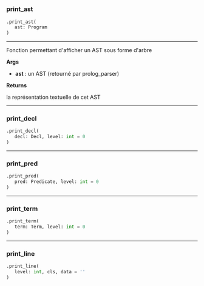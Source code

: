 #


### print_ast
```python
.print_ast(
   ast: Program
)
```

---
Fonction permettant d'afficher un AST sous forme d'arbre


**Args**

* **ast**  : un AST (retourné par prolog_parser)


**Returns**

la représentation textuelle de cet AST

----


### print_decl
```python
.print_decl(
   decl: Decl, level: int = 0
)
```


----


### print_pred
```python
.print_pred(
   pred: Predicate, level: int = 0
)
```


----


### print_term
```python
.print_term(
   term: Term, level: int = 0
)
```


----


### print_line
```python
.print_line(
   level: int, cls, data = ''
)
```

